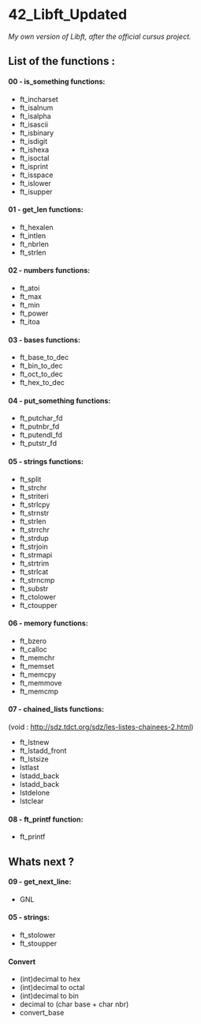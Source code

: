 # 42_Libft_Updated
*My own version of Libft, after the official cursus project.*

## List of the functions :

#### 00 - is_something functions:

- ft_incharset
- ft_isalnum
- ft_isalpha
- ft_isascii
- ft_isbinary
- ft_isdigit
- ft_ishexa
- ft_isoctal
- ft_isprint
- ft_isspace
- ft_islower
- ft_isupper

#### 01 - get_len functions:

- ft_hexalen
- ft_intlen
- ft_nbrlen
- ft_strlen

#### 02 - numbers functions:

- ft_atoi
- ft_max
- ft_min
- ft_power
- ft_itoa

#### 03 - bases functions:

- ft_base_to_dec
- ft_bin_to_dec
- ft_oct_to_dec
- ft_hex_to_dec

#### 04 - put_something functions:

- ft_putchar_fd
- ft_putnbr_fd
- ft_putendl_fd
- ft_putstr_fd

#### 05 - strings functions:

- ft_split
- ft_strchr
- ft_striteri
- ft_strlcpy
- ft_strnstr
- ft_strlen
- ft_strrchr
- ft_strdup
- ft_strjoin
- ft_strmapi
- ft_strtrim
- ft_strlcat
- ft_strncmp
- ft_substr
- ft_ctolower
- ft_ctoupper

#### 06 - memory functions:

- ft_bzero
- ft_calloc
- ft_memchr
- ft_memset
- ft_memcpy
- ft_memmove
- ft_memcmp

#### 07 - chained_lists functions:
(void : http://sdz.tdct.org/sdz/les-listes-chainees-2.html)

- ft_lstnew
- ft_lstadd_front
- ft_lstsize
- lstlast
- lstadd_back
- lstadd_back
- lstdelone
- lstclear

#### 08 - ft_printf function:

- ft_printf

## Whats next ?

#### 09 - get_next_line:
- GNL

#### 05 - strings:
- ft_stolower
- ft_stoupper

#### Convert

- (int)decimal to hex
- (int)decimal to octal
- (int)decimal to bin
- decimal to (char base + char nbr)
- convert_base
